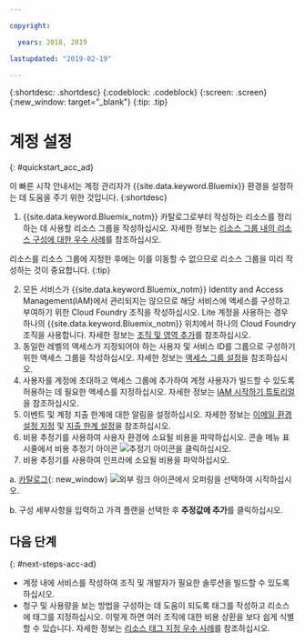 ```yaml
---

copyright:

  years: 2018, 2019

lastupdated: "2019-02-19"

---
```


{:shortdesc: .shortdesc}
{:codeblock: .codeblock}
{:screen: .screen}
{:new_window: target="_blank"}
{:tip: .tip}

# 계정 설정
{: #quickstart_acc_ad}

이 빠른 시작 안내서는 계정 관리자가 {{site.data.keyword.Bluemix}} 환경을 설정하는 데 도움을 주기 위한 것입니다. 
{:shortdesc}

1. {{site.data.keyword.Bluemix_notm}} 카탈로그로부터 작성하는 리소스를 정리하는 데 사용할 리소스 그룹을 작성하십시오. 자세한 정보는 [리소스 그룹 내의 리소스 구성에 대한 우수 사례](/docs/resources?topic=resources-bp_resourcegroups)를 참조하십시오.

  리소스를 리소스 그룹에 지정한 후에는 이를 이동할 수 없으므로 리소스 그룹을 미리 작성하는 것이 중요합니다.
  {:tip}
  
2. 모든 서비스가 {{site.data.keyword.Bluemix_notm}} Identity and Access Management(IAM)에서 관리되지는 않으므로 해당 서비스에 액세스를 구성하고 부여하기 위한 Cloud Foundry 조직을 작성하십시오. Lite 계정을 사용하는 경우 하나의 {{site.data.keyword.Bluemix_notm}} 위치에서 하나의 Cloud Foundry 조직을 사용합니다. 자세한 정보는 [조직 및 영역 추가](/docs/account?topic=account-orgsspacesusers)를 참조하십시오. 
3. 동일한 레벨의 액세스가 지정되어야 하는 사용자 및 서비스 ID를 그룹으로 구성하기 위한 액세스 그룹을 작성하십시오. 자세한 정보는 [액세스 그룹 설정](/docs/iam?topic=iam-groups)을 참조하십시오.
4. 사용자를 계정에 초대하고 액세스 그룹에 추가하여 계정 사용자가 빌드할 수 있도록 허용하는 데 필요한 액세스를 지정하십시오. 자세한 정보는 [IAM 시작하기 튜토리얼](/docs/iam?topic=iam-getstarted)을 참조하십시오.
5. 이벤트 및 계정 지출 한계에 대한 알림을 설정하십시오. 자세한 정보는 [이메일 환경 설정 지정](/docs/account?topic=account-email-prefs) 및 [지출 한계 설정](/docs/billing-usage?topic=billing-usage-spending)을 참조하십시오. 
6. 비용 추정기를 사용하여 사용자 환경에 소요될 비용을 파악하십시오. 콘솔 메뉴 표시줄에서 비용 추정기 아이콘 ![추정기 아이콘](../icons/Estimator.svg)을 클릭하십시오. 
7. 비용 추정기를 사용하여 인프라에 소요될 비용을 파악하십시오. 
  
  a. [카탈로그](https://cloud.ibm.com/catalog){: new_window} ![외부 링크 아이콘](../icons/launch-glyph.svg)에서 오퍼링을 선택하여 시작하십시오. 
  
  b. 구성 세부사항을 입력하고 가격 플랜을 선택한 후 **추정값에 추가**를 클릭하십시오.

## 다음 단계
{: #next-steps-acc-ad}

* 계정 내에 서비스를 작성하여 조직 및 개발자가 필요한 솔루션을 빌드할 수 있도록 하십시오.  
* 청구 및 사용량을 보는 방법을 구성하는 데 도움이 되도록 태그를 작성하고 리소스에 태그를 지정하십시오. 이렇게 하면 여러 조직에 대한 비용 상환을 보다 쉽게 식별할 수 있습니다. 자세한 정보는 [리소스 태그 지정 우수 사례](/docs/account?topic=account-account_setup#tags)를 참조하십시오. 
